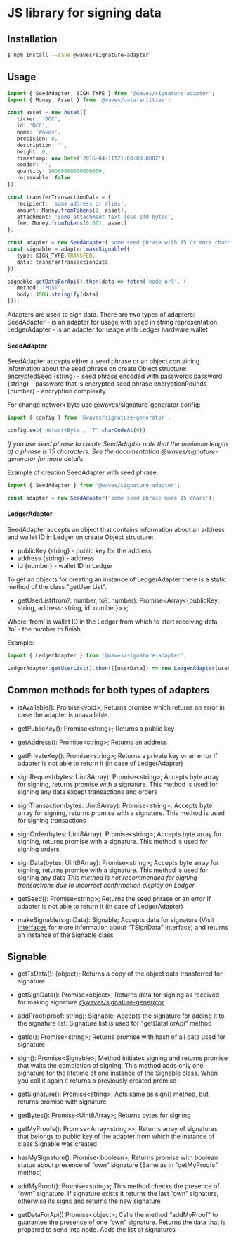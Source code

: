 # JS library for signing data

## Installation

```bash
$ npm install --save @waves/signature-adapter
```

## Usage
```typescript
import { SeedAdapter, SIGN_TYPE } from '@waves/signature-adapter';
import { Money, Asset } from '@waves/data-entities';

const asset = new Asset({
   ticker: 'DCC',
   id: 'DCC',
   name: 'Waves',
   precision: 8,
   description: '',
   height: 0,
   timestamp: new Date('2016-04-11T21:00:00.000Z'),
   sender: '',
   quantity: 10000000000000000,
   reissuable: false
});

const transferTransactionData = {
   recipient: 'some address or alias',
   amount: Money.fromTokens(1, asset),
   attachment: 'Some attachment text less 140 bytes',
   fee: Money.fromTokens(0.001, asset)
};

const adapter = new SeedAdapter('some seed phrase with 15 or more chars');
const signable = adapter.makeSignable({
   type: SIGN_TYPE.TRANSFER,
   data: transferTransactionData
});

signable.getDataForApi().then(data => fetch('node-url', {
   method: 'POST',
   body: JSON.stringify(data)
}));

```

Adapters are used to sign data. There are two types of adapters:
SeedAdapter - is an adapter for usage with seed in string representation
LedgerAdapter - is an adapter for usage with Ledger hardware wallet

#### SeedAdapter
SeedAdapter accepts either a seed phrase or an object containing information about the seed phrase on create
Object structure:
encryptedSeed {string} - seed phrase encoded with passwords
password {string} - password that is encrypted seed phrase
encryptionRounds {number} - encryption complexity

For change network byte use @waves/signature-generator config:

```typescript
import { config } from '@waves/signature-generator';

config.set('networkByte', 'T'.charCodeAt(0))
```

*If you use seed phrase to create SeedAdapter note that the minimum length of a phrase is 15 characters. See the documentation @waves/signature-generator for more details*

Example of creation SeedAdapter with seed phrase:

```typescript
import { SeedAdapter } from '@waves/signature-adapter';

const adapter = new SeedAdapter('some seed phrase more 15 chars');
```

#### LedgerAdapter
SeedAdapter accepts an object that contains information about an address and wallet ID in Ledger on create
Object structure:
* publicKey {string} - public key for the address
* address {string} - address
* id {number} - wallet ID in Ledger

To get an objects for creating an instance of LedgerAdapter there is a static method of the class "getUserList".

- getUserList(from?: number, to?: number): Promise<Array<{publicKey: string, address: string, id: number}>>;

Where ‘from’ is wallet ID in the Ledger from which to start receiving data, ‘to’ - the number to finish.

Example:
```typescript
import { LedgerAdapter } from '@waves/signature-adapter';

LedgerAdapter.getUserList().then(([userData]) => new LedgerAdapter(userData));
```

## Common methods for both types of adapters

- isAvailable(): Promise\<void\>;
Returns promise which returns an error in case the adapter is unavailable.

- getPublicKey(): Promise\<string\>;
Returns a public key

- getAddress(): Promise\<string\>;
Returns an address

- getPrivateKey(): Promise\<string\>;
Returns a private key or an error If adapter is not able to return it (in case of  LedgerAdapter)

- signRequest(bytes: Uint8Array): Promise\<string\>;
Accepts byte array for signing, returns promise with a signature. This method is used for signing any data except transactions and orders

- signTransaction(bytes: Uint8Array): Promise\<string\>;
Accepts byte array for signing, returns promise with a signature. This method is used for signing transactions

- signOrder(bytes: Uint8Array): Promise\<string\>;
Accepts byte array for signing, returns promise with a signature. This method is used for signing orders

- signData(bytes: Uint8Array): Promise\<string\>;
Accepts byte array for signing, returns promise with a signature. This method is used for signing any data
*This method is not recommended for signing transactions due to incorrect confirmation display on Ledger* 

- getSeed(): Promise\<string\>;
Returns the seed phrase or an error If adapter is not able to return it (in case of  LedgerAdapter)

- makeSignable(signData): Signable;
Accepts data for signature (Visit [interfaces](https://github.com/wavesplatform/waves-signature-adapter/blob/master/src/prepareTx/interfaces.ts) for more information about “TSignData” interface) and returns an instance of the Signable class



## Signable

- getTxData(): {object};
Returns a copy of the object data transferred for signature

- getSignData(): Promise\<object\>;
Returns data for signing as received for making signature [@waves/signature-generator](https://github.com/wavesplatform/waves-signature-generator)

- addProof(proof: string): Signable;
Accepts the signature for adding it to the signature list. Signature list is used for "getDataForApi" method

- getId(): Promise\<string\>;
Returns promise with hash of all data used for signature

- sign(): Promise\<Signable\>;
Method initiates signing and returns promise that waits the completion of signing. This method adds only one signature for the lifetime of one instance of the Signable class. When you call it again it returns a previously created promise

- getSignature(): Promise\<string\>;
Acts same as sign() method, but returns promise with signature

- getBytes(): Promise\<Uint8Array\>;
Returns bytes for signing

- getMyProofs(): Promise\<Array\<string\>\>;
Returns array of signatures that belongs to public key of the adapter from which the instance of class Signable was created

- hasMySignature(): Promise\<boolean\>;
Returns promise with boolean status about presence of “own” signature (Same as in “getMyProofs” method)

- addMyProof(): Promise\<string\>;
This method checks the presence of “own” signature. If signature exists it returns the last “own” signature, otherwise its signs and returns the new signature

- getDataForApi():Promise\<object\>;
Calls the method “addMyProof” to guarantee the presence of one “own” signature. Returns the data that is prepared to send into node. Adds the list of signatures 
